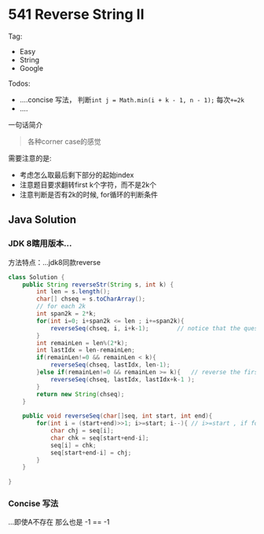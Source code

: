 # 541 Reverse String II

Tag:

- Easy
- String
- Google

Todos:

- ....concise 写法， 判断`int j = Math.min(i + k - 1, n - 1);` 每次`+=2k`
- ....

一句话简介

> 各种corner case的感觉

需要注意的是:

- 考虑怎么取最后剩下部分的起始index
- 注意题目要求翻转first k个字符，而不是2k个
- 注意判断是否有2k的时候, for循环的判断条件

## Java Solution

### JDK 8瞎用版本...

方法特点：...jdk8同款reverse

```java
class Solution {
    public String reverseStr(String s, int k) {
        int len = s.length();
        char[] chseq = s.toCharArray();
        // for each 2k
        int span2k = 2*k;
        for(int i=0; i+span2k <= len ; i+=span2k){
            reverseSeq(chseq, i, i+k-1);        // notice that the question requires us to reverse the first k chars not 2k
        }
        int remainLen = len%(2*k);
        int lastIdx = len-remainLen;
        if(remainLen!=0 && remainLen < k){
            reverseSeq(chseq, lastIdx, len-1);
        }else if(remainLen!=0 && remainLen >= k){   // reverse the first k
            reverseSeq(chseq, lastIdx, lastIdx+k-1 );
        }
        return new String(chseq);
    }
    
    public void reverseSeq(char[]seq, int start, int end){
        for(int i = (start+end)>>1; i>=start; i--){ // i>=start , if for the whole string, i>=0
            char chj = seq[i];
            char chk = seq[start+end-i];
            seq[i] = chk;
            seq[start+end-i] = chj;
        }
    }
    
}
```

### Concise 写法

...即使A不存在 那么也是 -1 == -1

```java

```

